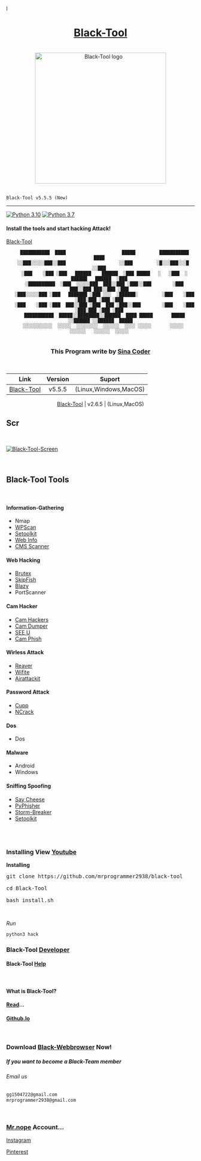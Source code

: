 l<!--
Black-Tool v5.5.5
Developer: Sina Meysami
Github-Dev: https://github.com/mrprogrammer2938
Github: https://github.com/black-software-com
Instagram: https://instagram.com/sina.coder
-->
<center>

# [Black-Tool](https://github.com/mrprogrammer2938/Black-Tool)
</center>

<br>
<!--
Black-Tool v5.5.5
-->
<link rel='icon' href='https://github.com/black-software-com/Black-Tool/blob/master/Scr/Black_Tool_Logo.png'>
<center>
<a href="https://black-software-com.github.io/Black-Tool" target="_blank">
  <img src="https://github.com/black-software-com/Black-Tool/blob/master/Scr/Black_Tool_Logo.png" width="350" alt="Black-Tool logo">
  </a>
</center><br>


```Black-Tool v5.5.5 (New)```
<hr>

[![Python 3.10](https://img.shields.io/badge/Python-3.10-yellow.svg)](https://www.python.org/downloads/)   [![Python 3.7](https://img.shields.io/static/v1?label=python&message=3.7&color=red)](https://www.python.org/downloads/)

#### Install the tools and start hacking Attack!

[Black-Tool](https://github.com/mrprogrammer2938/Black-Tool) 

<center>

``` 
   ███████████  ████                     █████         ███████████                   ████ 
  ░░███░░░░░███░░███                    ░░███         ░█░░░███░░░█                  ░░███ 
   ░███    ░███ ░███   ██████    ██████  ░███ █████   ░   ░███  ░   ██████   ██████  ░███ 
   ░██████████  ░███  ░░░░░███  ███░░███ ░███░░███        ░███     ███░░███ ███░░███ ░███ 
   ░███░░░░░███ ░███   ███████ ░███ ░░░  ░██████░         ░███    ░███ ░███░███ ░███ ░███ 
   ░███    ░███ ░███  ███░░███ ░███  ███ ░███░░███        ░███    ░███ ░███░███ ░███ ░███ 
   ███████████  █████░░████████░░██████  ████ █████       █████   ░░██████ ░░██████  █████
  ░░░░░░░░░░░  ░░░░░  ░░░░░░░░  ░░░░░░  ░░░░ ░░░░░       ░░░░░     ░░░░░░   ░░░░░░  ░░░░░ 
                                                                                        
```
</center>
<center>

### This Program write by [Sina Coder](https://github.com/mrprogrammer2938)
<br>

Link | Version | Suport 
:----:|:-------:|:------:
[Black-Tool](https://github.com/mrprogrammer2938/black-tool) | v5.5.5 | (Linux,Windows,MacOS) 

[Black-Tool](https://github.com/Black-Tool/Black-Tool) | v2.6.5 | (Linux,MacOS)
<br>
</center>

## Scr
<br>

[![Black-Tool-Screen](https://user-images.githubusercontent.com/78996423/132674185-03d48566-aefe-4039-ae91-a4bfa3374ad6.jpeg)](https://github.com/mrprogrammer2938/Black-Tool)

<br>

## Black-Tool Tools
<br>

#### Information-Gathering
- Nmap
- [WPScan](https://github.com/wpscanteam/wpscan)
- [Setoolkit](https://github.com/trustedsec/social-engineer-toolkit)
- [Web Info](https://github.com/zahidin/web-information-gathering)
- [CMS Scanner](https://github.com/ajinabraham/CMSScan)

#### Web Hacking
- [Brutex](https://github.com/1N3/BruteX)
- [SkipFish](https://github.com/spinkham/skipfish)
- [Blazy](https://github.com/s0md3v/Blazy)
- PortScanner

#### Cam Hacker
- [Cam Hackers](https://github.com/AngelSecurityTeam/Cam-Hackers)
- [Cam Dumper](https://github.com/erfannoori/Cam-Dumper)
- [SEE U](https://github.com/GloveB/Cam-Hack)
- [Cam Phish](https://github.com/baradatipu/CamPhish)


#### Wirless Attack
- [Reaver](https://github.com/t6x/reaver-wps-fork-t6x)
- [Wifite](https://github.com/derv82/wifite)
- [Airattackit](https://github.com/JoyGhoshs/Airattackit)

#### Password Attack
- [Cupp](https://github.com/Mebus/cupp)
- [NCrack](https://github.com/nmap/ncrack)

#### Dos
- Dos

#### Malware
- Android
- Windows

#### Sniffing Spoofing
- [Say Cheese](https://github.com/hangetzzu/saycheese)
- [PyPhisher](https://github.com/KasRoudra2/PyPhisher)
- [Storm-Breaker](https://github.com/ultrasecurity/Storm-Breaker)
- [Setoolkit](https://github.com/trustedsec/social-engineer-toolkit)

<br><br>

### Installing View [Youtube](https://youtu.be/qPVos1R05vo)

**Installing**

<pre title="Installing">
git clone https://github.com/mrprogrammer2938/black-tool

cd Black-Tool

bash install.sh
</pre>
<br>

*Run*
``` sh
python3 hack 
```


### Black-Tool [Developer](https://github.com/mrprogrammer2938/Black-Tool/tree/master/Developer)

#### Black-Tool [Help](https://github.com/mrprogrammer2938/Black-Tool/tree/master/Help)
<br>

#### What is Black-Tool?

#### [Read](https://github.com/mrprogrammer2938/Black-Tool-Read)...

#### [Github.Io](https://mrprogrammer2938.github.io/Black-Tool)
<br>

### Download [Black-Webbrowser](https://github.com/black-software-Com/Black-Webbrowser) Now!

##### If you want to become a Black-Team member

###### Email us

``` txt
gg1504722@gmail.com
mrprogrammer2938@gmail.com
```
<br>

### [Mr.nope](https://github.com/mrprogrammer2938) Account...

[Instagram](https://instagram.com/sina.coder)

[Pinterest](https://www.pinterest.com/mrprogrammer2938)


<br>

